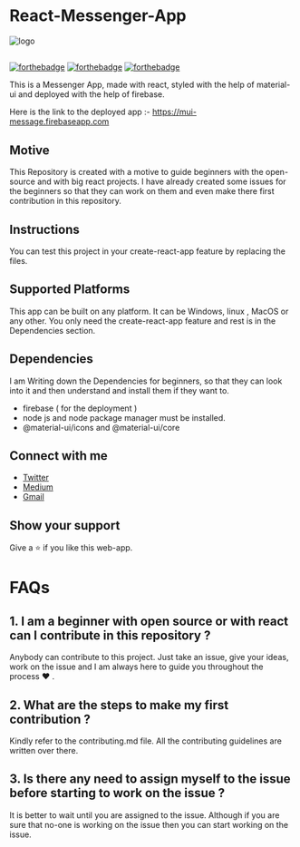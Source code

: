 # React-Messenger-App
![logo](https://miro.medium.com/max/3176/1*h-xRzZOCHk8jTlEa8M42GA.png)
##
[![forthebadge](https://forthebadge.com/images/badges/built-with-love.svg)](https://forthebadge.com)    [![forthebadge](https://forthebadge.com/images/badges/made-with-crayons.svg)](https://forthebadge.com)    [![forthebadge](https://forthebadge.com/images/badges/made-with-javascript.svg)](https://forthebadge.com)

This is a Messenger App, made with react, styled with the help of material-ui and deployed with the help of firebase.

Here is the link to the deployed app :- https://mui-message.firebaseapp.com

## Motive

This Repository is created with a motive to guide beginners with the open-source and with big react projects. I have already created some issues for the beginners so that they can work on them and even make there first contribution in this repository.

## Instructions

You can test this project in your create-react-app feature by replacing the files.

## Supported Platforms

This app can be built on any platform. It can be Windows, linux , MacOS or any other. You only need the create-react-app feature and rest is in the Dependencies section.

## Dependencies

I am Writing down the Dependencies for beginners, so that they can look into it and then understand and install them if they want to.

* firebase ( for the deployment  )
* node js and node package manager must be installed.
* @material-ui/icons and @material-ui/core

## Connect with me

* [Twitter](https://twitter.com/bahldhairya)
* [Medium](https://medium.com/@dhairyabahl5)
* [Gmail](dhairyabahl5@gmail.com)

## Show your support

Give a ⭐ if you like this web-app.

# FAQs

## 1. I am a beginner with open source or with react can I contribute in this repository ?
Anybody can contribute to this project. Just take an issue, give your ideas, work on the issue and I am always here to guide you throughout the process ❤ .

## 2. What are the steps to make my first contribution ?
Kindly refer to the contributing.md file. All the contributing guidelines are written over there.

## 3. Is there any need to assign myself to the issue before starting to work on the issue ?
It is better to wait until you are assigned to the issue. Although if you are sure that no-one is working on the issue then you can start working on the issue.

